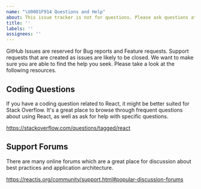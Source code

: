 ```yaml
---
name: "\U0001F914 Questions and Help"
about: This issue tracker is not for questions. Please ask questions at https://stackoverflow.com/questions/tagged/react.
title: ''
labels: ''
assignees: ''
---
```


GitHub Issues are reserved for Bug reports and Feature requests. Support requests that are created as issues are likely to be closed. We want to make sure you are able to find the help you seek. Please take a look at the following resources.

## Coding Questions

If you have a coding question related to React, it might be better suited for Stack Overflow. It's a great place to browse through frequent questions about using React, as well as ask for help with specific questions.

https://stackoverflow.com/questions/tagged/react

## Support Forums

There are many online forums which are a great place for discussion about best practices and application architecture.

https://reactjs.org/community/support.html#popular-discussion-forums
